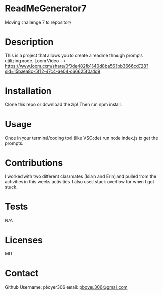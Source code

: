 # ReadMeGenerator7
Moving challenge 7 to repository

# Description
This is a project that allows you to create a readme through prompts utilizing node.
Loom Video --> https://www.loom.com/share/0f0de482fb1640d8ba563bb3666cd728?sid=15baea8c-5f12-47c4-ae04-c66625f0add9

# Installation
Clone this repo or download the zip! Then run npm install.

# Usage
Once in your terminal/coding tool (like VSCode) run node index.js to get the prompts.

# Contributions
I worked with two different classmates (Isiaih and Erin) and pulled from the activities in this weeks activities. I also used stack overflow for when I got stuck.

# Tests
N/A

# Licenses
MIT

# Contact
Github Username: pboyer306
email: pboyer.306@gmail.com
